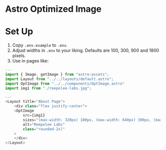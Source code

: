 # Astro Optimized Image

# Set Up

1. Copy `.env.example` to `.env`.
2. Adjust widths in `.env` to your liking. Defaults are 100, 300, 900 and 1800 pixels. 
3. Use in pages like:

```js
---
import { Image, getImage } from "astro:assets";
import Layout from "../../layouts/default.astro";
import OptImage from "../../components/OptImage.astro"
import img1 from "./reepolee-labs.jpg";

---
<Layout title="About Page">
	<div class="flex justify-center">
	<OptImage 
		src={img1} 
		sizes="(max-width: 320px) 100px, (max-width: 640px) 300px, (max-width: 1000px) 800px, 100vw" 
		alt="Reepolee Labs" 
		class="rounded-2xl" 
	>
	</div>
</Layout>

```
